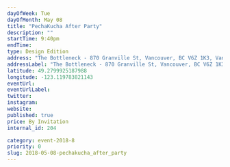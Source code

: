 ```yaml
---
dayOfWeek: Tue
dayOfMonth: May 08
title: "PechaKucha After Party"
description: ""
startTime: 9:40pm
endTime: 
type: Design Edition
address: "The Bottleneck - 870 Granville St, Vancouver, BC V6Z 1K3, Vancouver, BC, Canada"
addressLabel: "The Bottleneck - 870 Granville St, Vancouver, BC V6Z 1K3"
latitude: 49.2799925187988
longitude: -123.119783821143
eventUrl: 
eventUrlLabel: 
twitter: 
instagram: 
website: 
published: true
price: By Invitation
internal_id: 204

category: event-2018-8
priority: 0
slug: 2018-05-08-pechakucha_after_party
---
```

